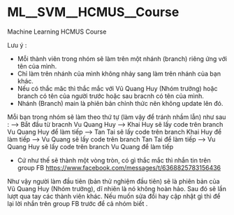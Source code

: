 # ML__SVM__HCMUS__Course
Machine Learning HCMUS Course 

Lưu ý :
- Mỗi thành viên trong nhóm sẽ làm trên một nhánh (branch) riêng ứng với tên của mình.
- Chỉ làm trên nhánh của mình không nhảy sang làm trên nhánh của bạn khác.
- Nếu có thắc măc thì thắc mắc với Vũ Quang Huy (Nhóm trưởng) hoặc branch có tên của người trước hoặc sau bracnh có tên của mình.
- Nhánh (Branch) main là phiên bản chỉnh thức nên không update lên đó. 

Mỗi bạn trong nhóm sẽ làm theo thứ tự (làm vậy để tránh nhầm lẫn) như sau :
--> Bắt đầu từ bracnh Vu Quang Huy
--> Khai Huy sẽ lấy code trên branch Vu Quang Huy để làm tiếp
--> Tan Tai sẽ lấy code trên branch Khai Huy để làm tiếp
--> Vu Quang sẽ lấy code trên branch Tan Tai để làm tiếp 
--> Vu Quang Huy sẽ lấy code trên branch Vu Quang để làm tiếp

- Cứ như thế sẽ thành một vòng tròn, có gì thắc mắc thì nhắn tin trên group FB https://www.facebook.com/messages/t/6368825783156436

Như vậy người làm đầu tiên (bản thử nghiệm đầu tiên) sẽ là phiên bản của Vũ Quang Huy (Nhóm trưởng), dĩ nhiên là nó không hoàn hảo. Sau đó sẽ lần lượt qua tay các thành viên khác. Nếu muốn sửa đổi hay cập nhật gì thì để lại lời nhắn trên group FB trước để cả nhóm biết .

